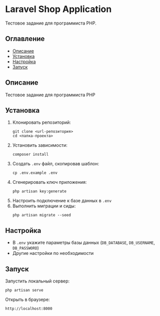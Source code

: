 <!DOCTYPE html>
<html lang="ru">
<body>

<h1>Laravel Shop Application</h1>
<p>Тестовое задание для программиста PHP.</p>

<h2>Оглавление</h2>
<ul>
  <li><a href="#opisanie">Описание</a></li>
  <li><a href="#ustanovka">Установка</a></li>
  <li><a href="#nastroyka">Настройка</a></li>
  <li><a href="#zapusk">Запуск</a></li>
</ul>

<h2 id="opisanie">Описание</h2>
<p>Тестовое задание для программиста PHP</p>

<h2 id="ustanovka">Установка</h2>
<ol>
  <li>Клонировать репозиторий:
    <pre><code>git clone &lt;url-репозитория&gt;
cd &lt;папка-проекта&gt;</code></pre>
  </li>
  <li>Установить зависимости:
    <pre><code>composer install</code></pre>
  </li>
  <li>Создать <code>.env</code> файл, скопировав шаблон:
    <pre><code>cp .env.example .env</code></pre>
  </li>
  <li>Сгенерировать ключ приложения:
    <pre><code>php artisan key:generate</code></pre>
  </li>
  <li>Настроить подключение к базе данных в <code>.env</code></li>
  <li>Выполнить миграции и сиды:
    <pre><code>php artisan migrate --seed</code></pre>
  </li>
</ol>

<h2 id="nastroyka">Настройка</h2>
<ul>
  <li>В <code>.env</code> укажите параметры базы данных (<code>DB_DATABASE</code>, <code>DB_USERNAME</code>, <code>DB_PASSWORD</code>)</li>
  <li>Другие настройки по необходимости</li>
</ul>

<h2 id="zapusk">Запуск</h2>
<p>Запустить локальный сервер:</p>
<pre><code>php artisan serve</code></pre>
<p>Открыть в браузере:</p>
<pre><code>http://localhost:8000</code></pre>


</body>
</html>
